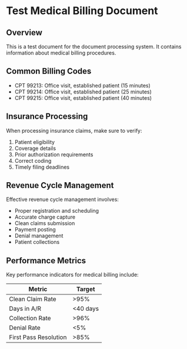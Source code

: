 # Test Medical Billing Document

## Overview
This is a test document for the document processing system. It contains information about medical billing procedures.

## Common Billing Codes
- CPT 99213: Office visit, established patient (15 minutes)
- CPT 99214: Office visit, established patient (25 minutes)
- CPT 99215: Office visit, established patient (40 minutes)

## Insurance Processing
When processing insurance claims, make sure to verify:

1. Patient eligibility
2. Coverage details
3. Prior authorization requirements
4. Correct coding
5. Timely filing deadlines

## Revenue Cycle Management
Effective revenue cycle management involves:

- Proper registration and scheduling
- Accurate charge capture
- Clean claims submission
- Payment posting
- Denial management
- Patient collections

## Performance Metrics
Key performance indicators for medical billing include:

| Metric | Target |
|--------|--------|
| Clean Claim Rate | >95% |
| Days in A/R | <40 days |
| Collection Rate | >96% |
| Denial Rate | <5% |
| First Pass Resolution | >85% |